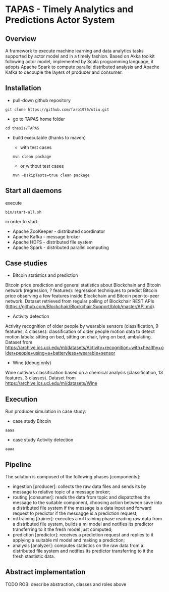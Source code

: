 # TAPAS - Timely Analytics and Predictions Actor System

## Overview
A framework to execute machine learning and data analytics tasks supported by actor model and in a timely fashion.
Based on Akka toolkit following actor model, implemented by Scala programming language, it adopts Apache Spark to compute parallel distributed analysis and Apache Kafka to decouple the layers of producer and consumer.


## Installation
* pull-down github repository

```shell
git clone https://github.com/faro1976/utiu.git
```

* go to TAPAS home folder

```shell
cd thesis/TAPAS
```

* build executable (thanks to maven)
	* with test cases
	
	```shell
	mvn clean package
	``` 
	* or without test cases
	
	```shell 
	mvn -DskipTests=true clean package
	```

## Start all daemons
execute
```shell
bin/start-all.sh
```
in order to start:
* Apache ZooKeeper - distributed coordinator
* Apache Kafka - message broker
* Apache HDFS - distributed file system
* Apache Spark - distributed parallel computing

## Case studies

* Bitcoin statistics and prediction

Bitcoin price prediction and general statistics about Blockchain and Bitcoin network (regression, ? features): regression techniques to predict Bitcoin price observing a few features inside Blockchain and Bitcoin peer-to-peer network.
Dataset retrieved from regular polling of Blockchair REST APIs (https://github.com/Blockchair/Blockchair.Support/blob/master/API.md).

* Activity detection

Activity recognition of older people by wearable sensors (classification, 9 features, 4 classes): classification of older people motion data to detect motion labels: sitting on bed, sitting on chair, lying on bed, ambulating. 
Dataset from https://archive.ics.uci.edu/ml/datasets/Activity+recognition+with+healthy+older+people+using+a+batteryless+wearable+sensor 

* Wine (debug only)

Wine cultivars classification based on a chemical analysis (classification, 13 features, 3 classes).
Dataset from https://archive.ics.uci.edu/ml/datasets/Wine

## Execution
Run producer simulation in case study:

* case study Bitcoin

```shell
aaaa
``` 

* case study Activity detection

```shell
aaaa
``` 

## Pipeline
The solution is composed of the following phases [components]:
* ingestion [producer]: collects the raw data files and sends its by message to relative topic of a message broker;
* routing [consumer]: reads the data from topic and dispatcthes the message to the suitable component, choosing action between save into a distributed file system if the message is a data input and forward request to predictor if the messagge is a prediction request; 
* ml training [trainer]: executes a ml training phase reading raw data from a distributed file system, builds a ml model and notifies its predictor transferring to it the fresh model just computed;
* prediction [predictor]: receives a prediction request and replies to it applying a suitable ml model and making a prediction;
* analysis [analyzer]: computes statistics on the raw data from a distributed file system and notifies its predictor transferring to it the fresh stastistic data.


## Abstract implementation
TODO ROB: describe abstraction, classes and roles above
